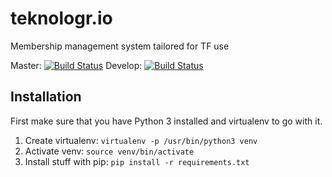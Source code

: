 # teknologr.io
Membership management system tailored for TF use

Master: [![Build Status](https://travis-ci.org/Teknologforeningen/teknologr.io.svg?branch=master)](https://travis-ci.org/Teknologforeningen/teknologr.io)
Develop: [![Build Status](https://travis-ci.org/Teknologforeningen/teknologr.io.svg?branch=develop)](https://travis-ci.org/Teknologforeningen/teknologr.io)

## Installation

First make sure that you have Python 3 installed and virtualenv to go with it.

1. Create virtualenv: `virtualenv -p /usr/bin/python3 venv`
2. Activate venv: `source venv/bin/activate`
3. Install stuff with pip: `pip install -r requirements.txt`
